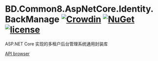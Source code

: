 # BD.Common8.AspNetCore.Identity.BackManage [![Crowdin](https://badges.crowdin.net/bdcommon8/localized.svg)](https://crowdin.com/project/bdcommon8) [![NuGet](https://img.shields.io/nuget/v/BD.Common8.AspNetCore.Identity.BackManage.svg)](https://www.nuget.org/packages/BD.Common8.AspNetCore.Identity.BackManage) [![license](https://img.shields.io/badge/license-MIT%20License-yellow.svg)](https://github.com/BeyondDimension/Common/blob/dev8/LICENSE)
ASP.NET Core 实现的多租户后台管理系统通用封装库

[API browser](https://beyonddimension.github.io/Common/api/index.html)